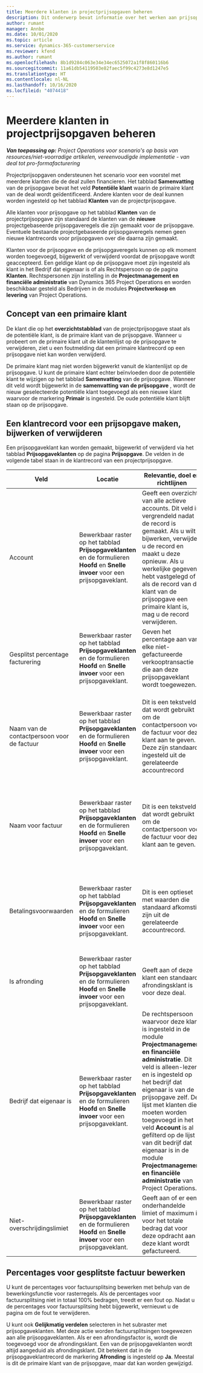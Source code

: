 ```yaml
---
title: Meerdere klanten in projectprijsopgaven beheren
description: Dit onderwerp bevat informatie over het werken aan prijsopgaven waarbij meerdere klanten zijn betrokken die het project financieren.
author: rumant
manager: Annbe
ms.date: 10/01/2020
ms.topic: article
ms.service: dynamics-365-customerservice
ms.reviewer: kfend
ms.author: rumant
ms.openlocfilehash: 8b1d9284c063e34e34ec6525072a1f8f860116b6
ms.sourcegitcommit: 11a61db54119503e82faec5f99c4273e8d1247e5
ms.translationtype: HT
ms.contentlocale: nl-NL
ms.lasthandoff: 10/16/2020
ms.locfileid: "4074418"
---
```

# <a name="manage-multiple-customers-on-project-quotes"></a>Meerdere klanten in projectprijsopgaven beheren

_**Van toepassing op:** Project Operations voor scenario's op basis van resources/niet-voorradige artikelen, vereenvoudigde implementatie - van deal tot pro-formafacturering_

Projectprijsopgaven ondersteunen het scenario voor een voorstel met meerdere klanten die de deal zullen financieren. Het tabblad **Samenvatting** van de prijsopgave bevat het veld **Potentiële klant** waarin de primaire klant van de deal wordt geïdentificeerd. Andere klanten voor de deal kunnen worden ingesteld op het tabblad **Klanten** van de projectprijsopgave.

Alle klanten voor prijsopgave op het tabblad **Klanten** van de projectprijsopgave zijn standaard de klanten van de **nieuwe** projectgebaseerde prijsopgaveregels die zijn gemaakt voor de prijsopgave. Eventuele bestaande projectgebaseerde prijsopgaveregels nemen geen nieuwe klantrecords voor prijsopgaven over die daarna zijn gemaakt.

Klanten voor de prijsopgave en de prijsopgaveregels kunnen op elk moment worden toegevoegd, bijgewerkt of verwijderd voordat de prijsopgave wordt geaccepteerd. Een geldige klant op de prijsopgave moet zijn ingesteld als klant in het Bedrijf dat eigenaar is of als Rechtspersoon op de pagina **Klanten**. Rechtspersonen zijn instelling in de **Projectmanagement en financiële administratie** van Dynamics 365 Project Operations en worden beschikbaar gesteld als Bedrijven in de modules **Projectverkoop en levering** van Project Operations.

## <a name="concept-of-a-primary-customer"></a>Concept van een primaire klant

De klant die op het **overzichtstabblad** van de projectprijsopgave staat als de potentiële klant, is de primaire klant van de prijsopgave. Wanneer u probeert om de primaire klant uit de klantenlijst op de prijsopgave te verwijderen, ziet u een foutmelding dat een primaire klantrecord op een prijsopgave niet kan worden verwijderd.

De primaire klant mag niet worden bijgewerkt vanuit de klantenlijst op de prijsopgave. U kunt de primaire klant echter beïnvloeden door de potentiële klant te wijzigen op het tabblad **Samenvatting** van de prijsopgave. Wanneer dit veld wordt bijgewerkt in de **samenvatting van de prijsopgave** , wordt de nieuw geselecteerde potentiële klant toegevoegd als een nieuwe klant waarvoor de markering **Primair** is ingesteld. De oude potentiële klant blijft staan op de prijsopgave.

## <a name="create-update-or-delete-a-quote-customer-record"></a>Een klantrecord voor een prijsopgave maken, bijwerken of verwijderen

Een prijsopgaveklant kan worden gemaakt, bijgewerkt of verwijderd via het tabblad **Prijsopgaveklanten** op de pagina **Prijsopgave**. De velden in de volgende tabel staan in de klantrecord van een projectprijsopgave.

| **Veld** | **Locatie** | **Relevantie, doel en richtlijnen** | **Downstreamimpact** |
| --- | --- | --- | --- |
| Account | Bewerkbaar raster op het tabblad **Prijsopgaveklanten** en de formulieren **Hoofd** en **Snelle invoer** voor een prijsopgaveklant. | Geeft een overzicht van alle actieve accounts. Dit veld is vergrendeld nadat de record is gemaakt. Als u wilt bijwerken, verwijdert u de record en maakt u deze opnieuw. Als u werkelijke gegevens hebt vastgelegd of als de record van de klant van de prijsopgave een primaire klant is, mag u de record verwijderen. | Prijsopgaveklanten worden gekopieerd als prijsopgaveregelklanten wanneer een prijsopgaveregel wordt aangemaakt. Prijsopgaveklanten worden ook gekopieerd naar de projectcontractklanten wanneer een prijsopgave wordt geaccepteerd. |
| Gesplitst percentage facturering | Bewerkbaar raster op het tabblad **Prijsopgaveklanten** en de formulieren **Hoofd** en **Snelle invoer** voor een prijsopgaveklant. | Geven het percentage aan van elke niet-gefactureerde verkooptransactie die aan deze prijsopgaveklant wordt toegewezen. | Gekopieerd naar nieuwe prijsopgaveregels en projectcontractklanten. |
| Naam van de contactpersoon voor de factuur | Bewerkbaar raster op het tabblad **Prijsopgaveklanten** en de formulieren **Hoofd** en **Snelle invoer** voor een prijsopgaveklant. | Dit is een tekstveld dat wordt gebruikt om de contactpersoon voor de factuur voor deze klant aan te geven. Deze zijn standaard ingesteld uit de gerelateerde accountrecord | Worden gekopieerd naar projectcontractklanten wanneer een prijsopgave wordt geaccepteerd en op zijn beurt naar het veld Naam van de contactpersoon voor de factuur die voor deze klant wordt gegenereerd. |
| Naam voor factuur | Bewerkbaar raster op het tabblad **Prijsopgaveklanten** en de formulieren **Hoofd** en **Snelle invoer** voor een prijsopgaveklant. | Dit is een tekstveld dat wordt gebruikt om de contactpersoon voor de factuur voor deze klant aan te geven. | Wordt gekopieerd naar projectcontractklanten wanneer een prijsopgave wordt geaccepteerd en op zijn beurt naar het veld **Naam van de contactpersoon voor de factuur** die voor deze klant wordt gegenereerd. |
| Betalingsvoorwaarden | Bewerkbaar raster op het tabblad **Prijsopgaveklanten** en de formulieren **Hoofd** en **Snelle invoer** voor een prijsopgaveklant. | Dit is een optieset met waarden die standaard afkomstig zijn uit de gerelateerde accountrecord. | Wordt gekopieerd naar projectcontractklanten wanneer een prijsopgave wordt geaccepteerd en op zijn beurt naar het veld **Naam van de contactpersoon voor de factuur** die voor deze klant wordt gegenereerd. |
| Is afronding | Bewerkbaar raster op het tabblad **Prijsopgaveklanten** en de formulieren **Hoofd** en **Snelle invoer** voor een prijsopgaveklant. | Geeft aan of deze klant een standaard afrondingsklant is voor deze deal. | Wordt gekopieerd naar de projectcontractklanten wanneer een prijsopgave wordt geaccepteerd. |
| Bedrijf dat eigenaar is | Bewerkbaar raster op het tabblad **Prijsopgaveklanten** en de formulieren **Hoofd** en **Snelle invoer** voor een prijsopgaveklant. | De rechtspersoon waarvoor deze klant is ingesteld in de module **Projectmanagement en financiële administratie**. Dit veld is alleen-lezen en is ingesteld op het bedrijf dat eigenaar is van de prijsopgave zelf. De lijst met klanten die moeten worden toegevoegd in het veld **Account** is al gefilterd op de lijst van dit bedrijf dat eigenaar is in de module **Projectmanagement en financiële administratie** van Project Operations. | Het bedrijf dat eigenaar is, komt overeen met het concept van rechtspersoon in de module **Projectmanagement en financiële administratie** van Project Operations. Alle kosten en opbrengsten die voortvloeien uit dit project worden verantwoord in het grootboek van het bedrijf dat de eigenaar is. |
| Niet-overschrijdingslimiet | Bewerkbaar raster op het tabblad **Prijsopgaveklanten** en de formulieren **Hoofd** en **Snelle invoer** voor een prijsopgaveklant. | Geeft aan of er een onderhandelde limiet of maximum is voor het totale bedrag dat voor deze opdracht aan deze klant wordt gefactureerd. | Wordt gekopieerd naar de projectcontractklanten wanneer een prijsopgave wordt geaccepteerd. |

## <a name="editing-billing-split-percentages"></a>Percentages voor gesplitste factuur bewerken

U kunt de percentages voor factuursplitsing bewerken met behulp van de bewerkingsfunctie voor rasterregels. Als de percentages voor factuursplitsing niet in totaal 100% bedragen, treedt er een fout op. Nadat u de percentages voor factuursplitsing hebt bijgewerkt, vernieuwt u de pagina om de fout te verwijderen.

U kunt ook **Gelijkmatig verdelen** selecteren in het subraster met prijsopgaveklanten. Met deze actie worden factuursplitsingen toegewezen aan alle prijsopgaveklanten. Als er een afrondingsfactor is, wordt die toegevoegd voor de afrondingsklant. Een van de prijsopgaveklanten wordt altijd aangeduid als afrondingsklant. Dit betekent dat in de prijsopgaveklantrecord de markering **Afronding** is ingesteld op **Ja**. Meestal is dit de primaire klant van de prijsopgave, maar dat kan worden gewijzigd.